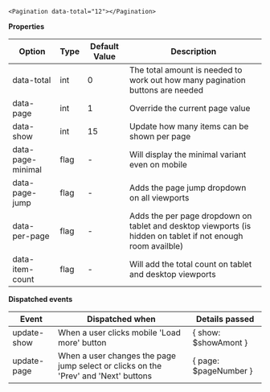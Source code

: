 ```
<Pagination data-total="12"></Pagination>
```

**Properties**

| Option | Type | Default Value | Description |
| ------ | ---- | ------------- | ----------- |
| data-total | int | 0 | The total amount is needed to work out how many pagination buttons are needed |
| data-page | int | 1 | Override the current page value |
| data-show | int | 15 | Update how many items can be shown per page |
| data-page-minimal | flag | - | Will display the minimal variant even on mobile | 
| data-page-jump | flag | - | Adds the page jump dropdown on all viewports | 
| data-per-page | flag | - | Adds the per page dropdown on tablet and desktop viewports (is hidden on tablet if not enough room availble) | 
| data-item-count | flag | - | Will add the total count on tablet and desktop viewports | 

**Dispatched events**

| Event | Dispatched when | Details passed|
| ------ | ------------- | ----------- |
| update-show | When a user clicks mobile 'Load more' button | { show: $showAmont } |
| update-page | When a user changes the page jump select or clicks on the 'Prev' and 'Next' buttons | { page: $pageNumber } |
